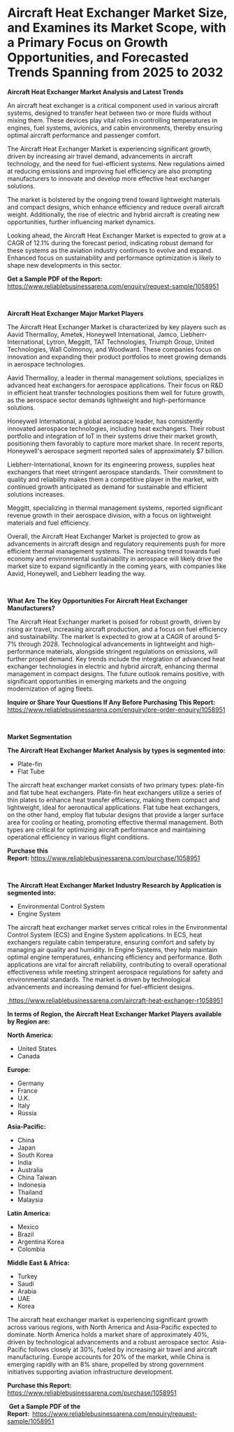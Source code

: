 <p><h1>Aircraft Heat Exchanger Market Size, and Examines its Market Scope, with a Primary Focus on Growth Opportunities, and Forecasted Trends Spanning from 2025 to 2032</h1></p><p><strong>Aircraft Heat Exchanger Market Analysis and Latest Trends</strong></p>
<p><p>An aircraft heat exchanger is a critical component used in various aircraft systems, designed to transfer heat between two or more fluids without mixing them. These devices play vital roles in controlling temperatures in engines, fuel systems, avionics, and cabin environments, thereby ensuring optimal aircraft performance and passenger comfort. </p><p>The Aircraft Heat Exchanger Market is experiencing significant growth, driven by increasing air travel demand, advancements in aircraft technology, and the need for fuel-efficient systems. New regulations aimed at reducing emissions and improving fuel efficiency are also prompting manufacturers to innovate and develop more effective heat exchanger solutions. </p><p>The market is bolstered by the ongoing trend toward lightweight materials and compact designs, which enhance efficiency and reduce overall aircraft weight. Additionally, the rise of electric and hybrid aircraft is creating new opportunities, further influencing market dynamics. </p><p>Looking ahead, the Aircraft Heat Exchanger Market is expected to grow at a CAGR of 12.1% during the forecast period, indicating robust demand for these systems as the aviation industry continues to evolve and expand. Enhanced focus on sustainability and performance optimization is likely to shape new developments in this sector.</p></p>
<p><strong>Get a Sample PDF of the Report:&nbsp;</strong> <a href="https://www.reliablebusinessarena.com/enquiry/request-sample/1058951?utm_campaign=3313&utm_medium=2&utm_source=Github&utm_content=ia&utm_term=16042025&utm_id=aircraft-heat-exchanger">https://www.reliablebusinessarena.com/enquiry/request-sample/1058951</a></p>
<p>&nbsp;</p>
<p><strong>Aircraft Heat Exchanger Major Market Players</strong></p>
<p><p>The Aircraft Heat Exchanger Market is characterized by key players such as Aavid Thermalloy, Ametek, Honeywell International, Jamco, Liebherr-International, Lytron, Meggitt, TAT Technologies, Triumph Group, United Technologies, Wall Colmonoy, and Woodward. These companies focus on innovation and expanding their product portfolios to meet growing demands in aerospace technologies.</p><p>Aavid Thermalloy, a leader in thermal management solutions, specializes in advanced heat exchangers for aerospace applications. Their focus on R&D in efficient heat transfer technologies positions them well for future growth, as the aerospace sector demands lightweight and high-performance solutions.</p><p>Honeywell International, a global aerospace leader, has consistently innovated aerospace technologies, including heat exchangers. Their robust portfolio and integration of IoT in their systems drive their market growth, positioning them favorably to capture more market share. In recent reports, Honeywell's aerospace segment reported sales of approximately $7 billion.</p><p>Liebherr-International, known for its engineering prowess, supplies heat exchangers that meet stringent aerospace standards. Their commitment to quality and reliability makes them a competitive player in the market, with continued growth anticipated as demand for sustainable and efficient solutions increases.</p><p>Meggitt, specializing in thermal management systems, reported significant revenue growth in their aerospace division, with a focus on lightweight materials and fuel efficiency.</p><p>Overall, the Aircraft Heat Exchanger Market is projected to grow as advancements in aircraft design and regulatory requirements push for more efficient thermal management systems. The increasing trend towards fuel economy and environmental sustainability in aerospace will likely drive the market size to expand significantly in the coming years, with companies like Aavid, Honeywell, and Liebherr leading the way.</p></p>
<p>&nbsp;</p>
<p><strong>What Are The Key Opportunities For Aircraft Heat Exchanger Manufacturers?</strong></p>
<p><p>The Aircraft Heat Exchanger market is poised for robust growth, driven by rising air travel, increasing aircraft production, and a focus on fuel efficiency and sustainability. The market is expected to grow at a CAGR of around 5-7% through 2028. Technological advancements in lightweight and high-performance materials, alongside stringent regulations on emissions, will further propel demand. Key trends include the integration of advanced heat exchanger technologies in electric and hybrid aircraft, enhancing thermal management in compact designs. The future outlook remains positive, with significant opportunities in emerging markets and the ongoing modernization of aging fleets.</p></p>
<p><strong>Inquire or Share Your Questions If Any Before Purchasing This Report:</strong> <a href="https://www.reliablebusinessarena.com/enquiry/pre-order-enquiry/1058951?utm_campaign=3313&utm_medium=2&utm_source=Github&utm_content=ia&utm_term=16042025&utm_id=aircraft-heat-exchanger">https://www.reliablebusinessarena.com/enquiry/pre-order-enquiry/1058951</a></p>
<p>&nbsp;</p>
<p><strong>Market Segmentation</strong></p>
<p><strong>The Aircraft Heat Exchanger Market Analysis by types is segmented into:</strong></p>
<p><ul><li>Plate-fin</li><li>Flat Tube</li></ul></p>
<p><p>The aircraft heat exchanger market consists of two primary types: plate-fin and flat tube heat exchangers. Plate-fin heat exchangers utilize a series of thin plates to enhance heat transfer efficiency, making them compact and lightweight, ideal for aeronautical applications. Flat tube heat exchangers, on the other hand, employ flat tubular designs that provide a larger surface area for cooling or heating, promoting effective thermal management. Both types are critical for optimizing aircraft performance and maintaining operational efficiency in various flight conditions.</p></p>
<p><strong>Purchase this Report:&nbsp;</strong><a href="https://www.reliablebusinessarena.com/purchase/1058951?utm_campaign=3313&utm_medium=2&utm_source=Github&utm_content=ia&utm_term=16042025&utm_id=aircraft-heat-exchanger">https://www.reliablebusinessarena.com/purchase/1058951</a></p>
<p>&nbsp;</p>
<p><strong>The Aircraft Heat Exchanger Market Industry Research by Application is segmented into:</strong></p>
<p><ul><li>Environmental Control System</li><li>Engine System</li></ul></p>
<p><p>The aircraft heat exchanger market serves critical roles in the Environmental Control System (ECS) and Engine System applications. In ECS, heat exchangers regulate cabin temperature, ensuring comfort and safety by managing air quality and humidity. In Engine Systems, they help maintain optimal engine temperatures, enhancing efficiency and performance. Both applications are vital for aircraft reliability, contributing to overall operational effectiveness while meeting stringent aerospace regulations for safety and environmental standards. The market is driven by technological advancements and increasing demand for fuel-efficient designs.</p></p>
<p><a href="https://www.reliablebusinessarena.com/aircraft-heat-exchanger-r1058951?utm_campaign=3313&utm_medium=2&utm_source=Github&utm_content=ia&utm_term=16042025&utm_id=aircraft-heat-exchanger">&nbsp;https://www.reliablebusinessarena.com/aircraft-heat-exchanger-r1058951</a></p>
<p><strong>In terms of Region, the Aircraft Heat Exchanger Market Players available by Region are:</strong></p>
<p>
    <p> <strong> North America: </strong>
        <ul>
            <li>United States</li>
            <li>Canada</li>
        </ul>
        </p> 
    <p> <strong> Europe: </strong>
        <ul>
            <li>Germany</li>
            <li>France</li>
            <li>U.K.</li>
            <li>Italy</li>
            <li>Russia</li>
        </ul>
        </p> 
    <p> <strong> Asia-Pacific: </strong>
        <ul>
            <li>China</li>
            <li>Japan</li>
            <li>South Korea</li>
            <li>India</li>
            <li>Australia</li>
            <li>China Taiwan</li>
            <li>Indonesia</li>
            <li>Thailand</li>
            <li>Malaysia</li>
        </ul>
        </p> 
    <p> <strong> Latin America: </strong>
        <ul>
            <li>Mexico</li>
            <li>Brazil</li>
            <li>Argentina Korea</li>
            <li>Colombia</li>
        </ul>
        </p> 
    <p> <strong> Middle East & Africa: </strong>
        <ul>
            <li>Turkey</li>
            <li>Saudi</li>
            <li>Arabia</li>
            <li>UAE</li>
            <li>Korea</li>
        </ul>
    </p>
    </p>
<p><p>The aircraft heat exchanger market is experiencing significant growth across various regions, with North America and Asia-Pacific expected to dominate. North America holds a market share of approximately 40%, driven by technological advancements and a robust aerospace sector. Asia-Pacific follows closely at 30%, fueled by increasing air travel and aircraft manufacturing. Europe accounts for 20% of the market, while China is emerging rapidly with an 8% share, propelled by strong government initiatives supporting aviation infrastructure development.</p></p>
<p><strong>Purchase this Report: </strong><a href="https://www.reliablebusinessarena.com/purchase/1058951?utm_campaign=3313&utm_medium=2&utm_source=Github&utm_content=ia&utm_term=16042025&utm_id=aircraft-heat-exchanger">https://www.reliablebusinessarena.com/purchase/1058951</a></p>
<p>&nbsp;<strong>Get a Sample PDF of the Report:&nbsp;&nbsp;</strong><a href="https://www.reliablebusinessarena.com/enquiry/request-sample/1058951?utm_campaign=3313&utm_medium=2&utm_source=Github&utm_content=ia&utm_term=16042025&utm_id=aircraft-heat-exchanger">https://www.reliablebusinessarena.com/enquiry/request-sample/1058951</a></p>
<p><strong></strong></p>
<p><p></p><p></p><p></p></p>